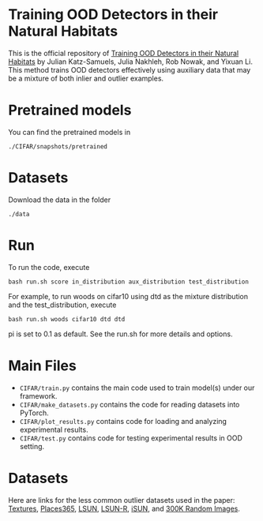 # Training OOD Detectors in their Natural Habitats

This is the official repository of [Training OOD Detectors in their Natural Habitats](https://arxiv.org/abs/2202.03299) by Julian Katz-Samuels, Julia Nakhleh,
Rob Nowak, and Yixuan Li. This method trains OOD detectors effectively using auxiliary data that may be a mixture of both
inlier and outlier examples.

# Pretrained models

You can find the pretrained models in 

```
./CIFAR/snapshots/pretrained
```

# Datasets

Download the data in the folder

```
./data
```

# Run

To run the code, execute 

```
bash run.sh score in_distribution aux_distribution test_distribution 
```

For example, to run woods on cifar10 using dtd as the mixture distribution and the test_distribution, execute

```
bash run.sh woods cifar10 dtd dtd 
```

pi is set to 0.1 as default. See the run.sh for more details and options. 

# Main Files

* ```CIFAR/train.py``` contains the main code used to train model(s) under our framework.
* ```CIFAR/make_datasets.py``` contains the code for reading datasets into PyTorch.
* ```CIFAR/plot_results.py``` contains code for loading and analyzing experimental results.
* ```CIFAR/test.py``` contains code for testing experimental results in OOD setting.




# Datasets

Here are links for the less common outlier datasets used in the paper: [Textures](https://www.robots.ox.ac.uk/~vgg/data/dtd/),
[Places365](http://places2.csail.mit.edu/download.html), [LSUN](https://www.dropbox.com/s/fhtsw1m3qxlwj6h/LSUN.tar.gz),
[LSUN-R](https://www.dropbox.com/s/moqh2wh8696c3yl/LSUN_resize.tar.gz), [iSUN](https://www.dropbox.com/s/ssz7qxfqae0cca5/iSUN.tar.gz),
and [300K Random Images](https://people.eecs.berkeley.edu/~hendrycks/300K_random_images.npy).


